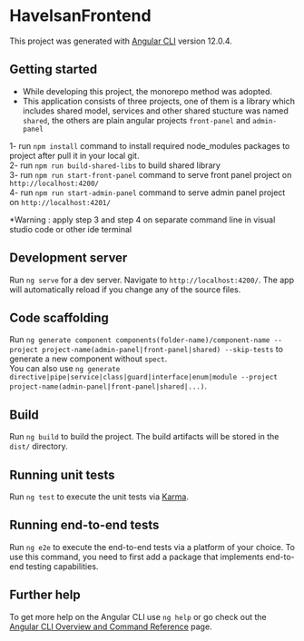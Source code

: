 # HavelsanFrontend

This project was generated with [Angular CLI](https://github.com/angular/angular-cli) version 12.0.4.

## Getting started
- While developing this project, the monorepo method was adopted. 
- This application consists of three projects, one of them is a library which includes shared model, services and other shared stucture was named `shared`, the others are plain angular projects `front-panel` and `admin-panel`  

1- run `npm install` command to install required node_modules packages to project after pull it in your local git.  
2- run `npm run build-shared-libs` to build shared library  
3- run `npm run start-front-panel` command to serve front panel project on `http://localhost:4200/`  
4- run `npm run start-admin-panel` command to serve admin panel project on `http://localhost:4201/`

*Warning : apply step 3 and step 4 on separate command line in visual studio code or other ide terminal

## Development server

Run `ng serve` for a dev server. Navigate to `http://localhost:4200/`. The app will automatically reload if you change any of the source files.

## Code scaffolding
Run `ng generate component components(folder-name)/component-name --project project-name(admin-panel|front-panel|shared) --skip-tests` to generate a new component without `spect`.  
You can also use `ng generate  directive|pipe|service|class|guard|interface|enum|module --project project-name(admin-panel|front-panel|shared|...)`.  

## Build

Run `ng build` to build the project. The build artifacts will be stored in the `dist/` directory.

## Running unit tests

Run `ng test` to execute the unit tests via [Karma](https://karma-runner.github.io).

## Running end-to-end tests

Run `ng e2e` to execute the end-to-end tests via a platform of your choice. To use this command, you need to first add a package that implements end-to-end testing capabilities.

## Further help

To get more help on the Angular CLI use `ng help` or go check out the [Angular CLI Overview and Command Reference](https://angular.io/cli) page.
